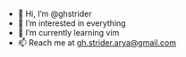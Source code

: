 - 👋 Hi, I’m @ghstrider
- 👀 I’m interested in everything
- 🌱 I’m currently learning vim
- 📫 Reach me at gh.strider.arya@gmail.com

<!---
ghstrider/ghstrider is a ✨ special ✨ repository because its `README.md` (this file) appears on your GitHub profile.
You can click the Preview link to take a look at your changes.
--->
